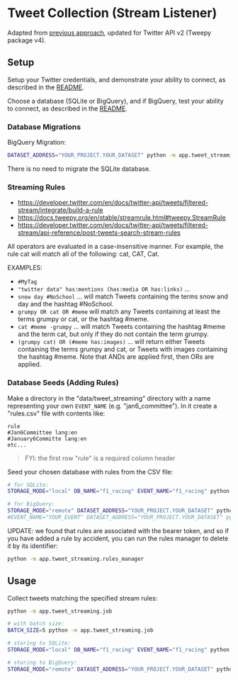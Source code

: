 
# Tweet Collection (Stream Listener)

Adapted from [previous approach](https://github.com/s2t2/tweet-analysis-2020/tree/main/app/tweet_collection_v2), updated for Twitter API v2 (Tweepy package v4).

## Setup

Setup your Twitter credentials, and demonstrate your ability to connect, as described in the [README](/README.md).

Choose a database (SQLite or BigQuery), and if BigQuery, test your ability to connect, as described in the [README](/README.md).

### Database Migrations

BigQuery Migration:

```sh
DATASET_ADDRESS="YOUR_PROJECT.YOUR_DATASET" python -m app.tweet_streaming.bq_migrations
```

There is no need to migrate the SQLite database.

### Streaming Rules

   + https://developer.twitter.com/en/docs/twitter-api/tweets/filtered-stream/integrate/build-a-rule
   + https://docs.tweepy.org/en/stable/streamrule.html#tweepy.StreamRule
   + https://developer.twitter.com/en/docs/twitter-api/tweets/filtered-stream/api-reference/post-tweets-search-stream-rules

 All operators are evaluated in a case-insensitive manner. For example, the rule cat will match all of the following: cat, CAT, Cat.

 EXAMPLES:
   + `#MyTag`
   + `"twitter data" has:mentions (has:media OR has:links)` ...
   + `snow day #NoSchool` ... will match Tweets containing the terms snow and day and the hashtag #NoSchool.
   + `grumpy OR cat OR #meme` will match any Tweets containing at least the terms grumpy or cat, or the hashtag #meme.
   + `cat #meme -grumpy` ... will match Tweets containing the hashtag #meme and the term cat, but only if they do not contain the term grumpy.
   + `(grumpy cat) OR (#meme has:images)` ... will return either Tweets containing the terms grumpy and cat, or Tweets with images containing the hashtag #meme. Note that ANDs are applied first, then ORs are applied.


### Database Seeds (Adding Rules)

Make a directory in the "data/tweet_streaming" directory with a name representing your own `EVENT_NAME` (e.g. "jan6_committee"). In it create a "rules.csv" file with contents like:

    rule
    #Jan6Committee lang:en
    #January6Committe lang:en
    etc...


> FYI: the first row "rule" is a required column header

Seed your chosen database with rules from the CSV file:

```sh
# for SQLite:
STORAGE_MODE="local" DB_NAME="f1_racing" EVENT_NAME="f1_racing" python -m app.tweet_streaming.seed_rules

# for BigQuery:
STORAGE_MODE="remote" DATASET_ADDRESS="YOUR_PROJECT.YOUR_DATASET" python -m app.tweet_streaming.seed_rules
#EVENT_NAME="YOUR_EVENT" DATASET_ADDRESS="YOUR_PROJECT.YOUR_DATASET" python -m app.tweet_streaming.seed_rules
```

UPDATE: we found that rules are associated with the bearer token, and so if you have added a rule by accident, you can run the rules manager to delete it by its identifier:


```sh
python -m app.tweet_streaming.rules_manager
```

## Usage

Collect tweets matching the specified stream rules:

```sh
python -m app.tweet_streaming.job

# with batch size:
BATCH_SIZE=5 python -m app.tweet_streaming.job

# storing to SQLite:
STORAGE_MODE="local" DB_NAME="f1_racing" EVENT_NAME="f1_racing" python -m app.tweet_streaming.job

# storing to BigQuery:
STORAGE_MODE="remote" DATASET_ADDRESS="YOUR_PROJECT.YOUR_DATASET" python -m app.tweet_streaming.job
```
